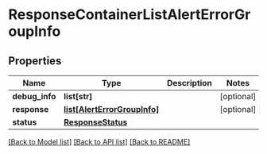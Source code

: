 # ResponseContainerListAlertErrorGroupInfo

## Properties
Name | Type | Description | Notes
------------ | ------------- | ------------- | -------------
**debug_info** | **list[str]** |  | [optional] 
**response** | [**list[AlertErrorGroupInfo]**](AlertErrorGroupInfo.md) |  | [optional] 
**status** | [**ResponseStatus**](ResponseStatus.md) |  | 

[[Back to Model list]](../README.md#documentation-for-models) [[Back to API list]](../README.md#documentation-for-api-endpoints) [[Back to README]](../README.md)


